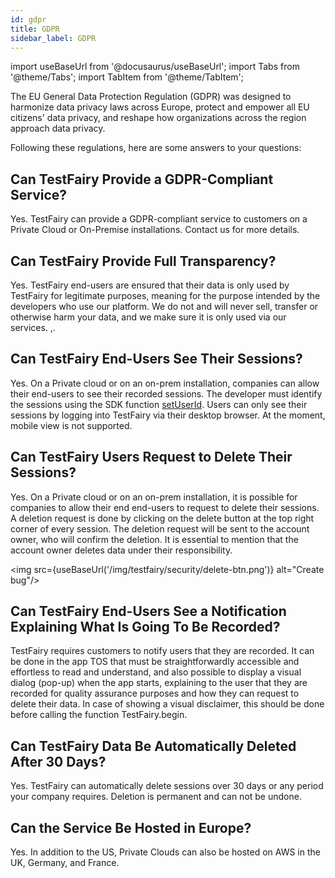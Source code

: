 ```yaml
---
id: gdpr
title: GDPR
sidebar_label: GDPR
---
```


import useBaseUrl from '@docusaurus/useBaseUrl';
import Tabs from '@theme/Tabs';
import TabItem from '@theme/TabItem';

The EU General Data Protection Regulation (GDPR) was designed to harmonize data privacy laws across Europe, protect and empower all EU citizens' data privacy, and reshape how organizations across the region approach data privacy.

Following these regulations, here are some answers to your questions:

## Can TestFairy Provide a GDPR-Compliant Service?

Yes. TestFairy can provide a GDPR-compliant service to customers on a Private Cloud or On-Premise installations. Contact us for more details.

## Can TestFairy Provide Full Transparency?

Yes. TestFairy end-users are ensured that their data is only used by TestFairy for legitimate purposes, meaning for the purpose intended by the developers who use our platform. We do not and will never sell, transfer or otherwise harm your data, and we make sure it is only used via our services.
,.

## Can TestFairy End-Users See Their Sessions?

Yes. On a Private cloud or on an on-prem installation, companies can allow their end-users to see their recorded sessions. The developer must identify the sessions using the SDK function [setUserId](/testfairy/sdk/identifying-users).
Users can only see their sessions by logging into TestFairy via their desktop browser. At the moment, mobile view is not supported.

## Can TestFairy Users Request to Delete Their Sessions?

Yes. On a Private cloud or on an on-prem installation, it is possible for companies to allow their end end-users to request to delete their sessions. A deletion request is done by clicking on the delete button at the top right corner of every session.
The deletion request will be sent to the account owner, who will confirm the deletion.
It is essential to mention that the account owner deletes data under their responsibility.

<img src={useBaseUrl('/img/testfairy/security/delete-btn.png')} alt="Create bug"/>

## Can TestFairy End-Users See a Notification Explaining What Is Going To Be Recorded?

TestFairy requires customers to notify users that they are recorded. It can be done in the app TOS that must be straightforwardly accessible and effortless to read and understand, and also possible to display a visual dialog (pop-up) when the app starts, explaining to the user that they are recorded for quality assurance purposes and how they can request to delete their data.
In case of showing a visual disclaimer, this should be done before calling the function TestFairy.begin.

## Can TestFairy Data Be Automatically Deleted After 30 Days?

Yes. TestFairy can automatically delete sessions over 30 days or any period your company requires. Deletion is permanent and can not be undone.

## Can the Service Be Hosted in Europe?

Yes. In addition to the US, Private Clouds can also be hosted on AWS in the UK, Germany, and France.
